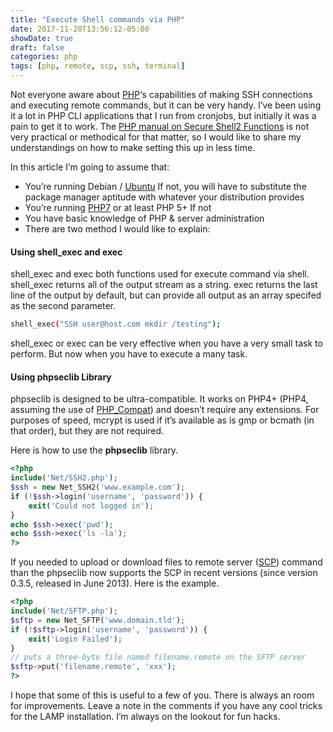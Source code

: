 ```yaml
---
title: "Execute Shell commands via PHP"
date: 2017-11-20T13:56:12-05:00
showDate: true
draft: false
categories: php
tags: [php, remote, scp, ssh, terminal]
---
```

Not everyone aware about [PHP](/tags/php/)‘s capabilities of making SSH connections and executing remote commands, but it can be very handy. I’ve been using it a lot in PHP CLI applications that I run from cronjobs, but initially it was a pain to get it to work. The [PHP manual on Secure Shell2 Functions](http://www.php.net/manual/en/ref.ssh2.php) is not very practical or methodical for that matter, so I would like to share my understandings on how to make setting this up in less time.

In this article I’m going to assume that:

- You’re running Debian / [Ubuntu](/tags/ubuntu/) If not, you will have to substitute the package manager aptitude with whatever your distribution provides
- You’re running [PHP7](/posts/last-flight-php7/) or at least PHP 5+ If not
- You have basic knowledge of PHP & server administration
- There are two method I would like to explain:

#### Using shell_exec and exec

shell_exec and exec both functions used for execute command via shell. shell_exec returns all of the output stream as a string. exec returns the last line of the output by default, but can provide all output as an array specifed as the second parameter.

```sh 
shell_exec("SSH user@host.com mkdir /testing");
```

shell_exec or exec can be very effective when you have a very small task to perform. But now when you have to execute a many task.

#### Using phpseclib Library

phpseclib is designed to be ultra-compatible. It works on PHP4+ (PHP4, assuming the use of [PHP_Compat](http://pear.php.net/package/PHP_Compat)) and doesn’t require any extensions. For purposes of speed, mcrypt is used if it’s available as is gmp or bcmath (in that order), but they are not required.

Here is how to use the **phpseclib** library.

```php
<?php
include('Net/SSH2.php');
$ssh = new Net_SSH2('www.example.com');
if (!$ssh->login('username', 'password')) {
    exit('Could not logged in');
}
echo $ssh->exec('pwd');
echo $ssh->exec('ls -la');
?>
```

If you needed to upload or download files to remote server ([SCP](/tags/scp/))  command than the phpseclib now supports the SCP in recent versions (since version 0.3.5, released in June 2013). Here is the example.

```php 
<?php
include('Net/SFTP.php');
$sftp = new Net_SFTP('www.domain.tld');
if (!$sftp->login('username', 'password')) {
    exit('Login Failed');
}
// puts a three-byte file named filename.remote on the SFTP server
$sftp->put('filename.remote', 'xxx');
?>
```

I hope that some of this is useful to a few of you. There is always an room for improvements. Leave a note in the comments if you have any cool tricks for the LAMP installation. I’m always on the lookout for fun hacks.